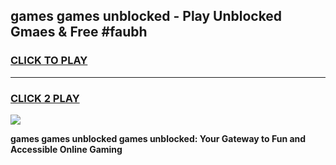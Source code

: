 
## games games unblocked - Play Unblocked Gmaes & Free #faubh
<h3>
<a href="https://news.freeplayer.one?title=games_games_unblocked&ref=03M">CLICK TO PLAY</a></h3>
<hr>

<h3>
<a href="https://news.freeplayer.one?title=games_games_unblocked&ref=03M">CLICK 2 PLAY</a>
  
</h3>

<a href="https://news.freeplayer.one?title=games_games_unblocked&ref=03M"><img src="https://clearcache.store/games.png"></a>


**games games unblocked games unblocked: Your Gateway to Fun and Accessible Online Gaming**
